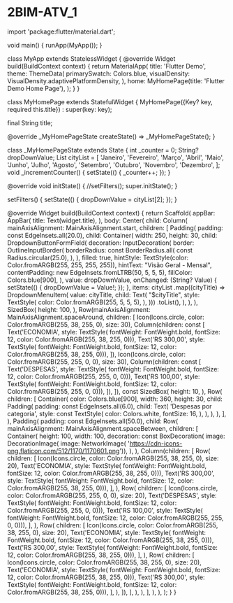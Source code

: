 # 2BIM-ATV_1
import 'package:flutter/material.dart';

void main() {
  runApp(MyApp());
}

class MyApp extends StatelessWidget {
  @override
  Widget build(BuildContext context) {
    return MaterialApp(
      title: 'Flutter Demo',
      theme: ThemeData(
        primarySwatch: Colors.blue,
        visualDensity: VisualDensity.adaptivePlatformDensity,
      ),
      home: MyHomePage(title: 'Flutter Demo Home Page'),
    );
  }
}

class MyHomePage extends StatefulWidget {
  MyHomePage({Key? key, required this.title}) : super(key: key);

  final String title;

  @override
  _MyHomePageState createState() => _MyHomePageState();
}

class _MyHomePageState extends State<MyHomePage> {
  int _counter = 0;
  String? dropDownValue;
  List<String> cityList = [
    'Janeiro',
    'Fevereiro',
    'Março',
    'Abril',
    'Maio',
    'Junho',
    'Julho',
    'Agosto',
    'Setembro',
    'Outubro',
    'Novembro',
    'Dezembro',
  ];
  void _incrementCounter() {
    setState(() {
      _counter++;
    });
  }

  @override
  void initState() {
    //setFilters();
    super.initState();
  }

  setFilters() {
    setState(() {
      dropDownValue = cityList[2];
    });
  }

  @override
  Widget build(BuildContext context) {
    return Scaffold(
      appBar: AppBar(
        title: Text(widget.title),
      ),
      body: Center(
        child: Column(
          mainAxisAlignment: MainAxisAlignment.start,
          children: <Widget>[
            Padding(
              padding: const EdgeInsets.all(20.0),
              child: Container(
                width: 250,
                height: 30,
                child: DropdownButtonFormField(
                  decoration: InputDecoration(
                    border: OutlineInputBorder(
                      borderRadius: const BorderRadius.all(
                        const Radius.circular(25.0),
                      ),
                    ),
                    filled: true,
                    hintStyle:
                        TextStyle(color: Color.fromARGB(255, 255, 255, 255)),
                    hintText: "Visão Geral - Mensal",
                    contentPadding: new EdgeInsets.fromLTRB(50, 5, 5, 5),
                    fillColor: Colors.blue[900],
                  ),
                  value: dropDownValue,
                  onChanged: (String? Value) {
                    setState(() {
                      dropDownValue = Value!;
                    });
                  },
                  items: cityList
                      .map((cityTitle) => DropdownMenuItem(
                          value: cityTitle,
                          child: Text(
                            "$cityTitle",
                            style: TextStyle(
                              color: Color.fromARGB(255, 5, 5, 5),
                            ),
                          )))
                      .toList(),
                ),
              ),
            ),
            SizedBox(
              height: 100,
            ),
            Row(mainAxisAlignment: MainAxisAlignment.spaceAround, children: [
              Icon(Icons.circle,
                  color: Color.fromARGB(255, 38, 255, 0), size: 30),
              Column(children: const [
                Text('ECONOMIA',
                    style: TextStyle(
                        fontWeight: FontWeight.bold,
                        fontSize: 12,
                        color: Color.fromARGB(255, 38, 255, 0))),
                Text('RS 300,00',
                    style: TextStyle(
                        fontWeight: FontWeight.bold,
                        fontSize: 12,
                        color: Color.fromARGB(255, 38, 255, 0))),
              ]),
              Icon(Icons.circle,
                  color: Color.fromARGB(255, 255, 0, 0), size: 30),
              Column(children: const [
                Text('DESPESAS',
                    style: TextStyle(
                        fontWeight: FontWeight.bold,
                        fontSize: 12,
                        color: Color.fromARGB(255, 255, 0, 0))),
                Text('RS 100,00',
                    style: TextStyle(
                        fontWeight: FontWeight.bold,
                        fontSize: 12,
                        color: Color.fromARGB(255, 255, 0, 0))),
              ]),
            ]),
            const SizedBox(
              height: 10,
            ),
            Row(
              children: [
                Container(
                  color: Colors.blue[900],
                  width: 360,
                  height: 30,
                  child: Padding(
                    padding: const EdgeInsets.all(6.0),
                    child: Text(
                      'Despesas por categoria',
                      style: const TextStyle(
                        color: Colors.white,
                        fontSize: 16,
                      ),
                    ),
                  ),
                ),
              ],
            ),
            Padding(
              padding: const EdgeInsets.all(50.0),
              child: Row(
                mainAxisAlignment: MainAxisAlignment.spaceBetween,
                children: [
                  Container(
                    height: 100,
                    width: 100,
                    decoration: const BoxDecoration(
                      image: DecorationImage(
                          image: NetworkImage(
                              'https://cdn-icons-png.flaticon.com/512/1170/1170601.png')),
                    ),
                  ),
                  Column(children: [
                    Row(
                      children: [
                        Icon(Icons.circle,
                            color: Color.fromARGB(255, 38, 255, 0), size: 20),
                        Text('ECONOMIA',
                            style: TextStyle(
                                fontWeight: FontWeight.bold,
                                fontSize: 12,
                                color: Color.fromARGB(255, 38, 255, 0))),
                        Text('RS 300,00',
                            style: TextStyle(
                                fontWeight: FontWeight.bold,
                                fontSize: 12,
                                color: Color.fromARGB(255, 38, 255, 0))),
                      ],
                    ),
                    Row(
                      children: [
                        Icon(Icons.circle,
                            color: Color.fromARGB(255, 255, 0, 0), size: 20),
                        Text('DESPESAS',
                            style: TextStyle(
                                fontWeight: FontWeight.bold,
                                fontSize: 12,
                                color: Color.fromARGB(255, 255, 0, 0))),
                        Text('RS 100,00',
                            style: TextStyle(
                                fontWeight: FontWeight.bold,
                                fontSize: 12,
                                color: Color.fromARGB(255, 255, 0, 0))),
                      ],
                    ),
                    Row(
                      children: [
                        Icon(Icons.circle,
                            color: Color.fromARGB(255, 38, 255, 0), size: 20),
                        Text('ECONOMIA',
                            style: TextStyle(
                                fontWeight: FontWeight.bold,
                                fontSize: 12,
                                color: Color.fromARGB(255, 38, 255, 0))),
                        Text('RS 300,00',
                            style: TextStyle(
                                fontWeight: FontWeight.bold,
                                fontSize: 12,
                                color: Color.fromARGB(255, 38, 255, 0))),
                      ],
                    ),
                    Row(
                      children: [
                        Icon(Icons.circle,
                            color: Color.fromARGB(255, 38, 255, 0), size: 20),
                        Text('ECONOMIA',
                            style: TextStyle(
                                fontWeight: FontWeight.bold,
                                fontSize: 12,
                                color: Color.fromARGB(255, 38, 255, 0))),
                        Text('RS 300,00',
                            style: TextStyle(
                                fontWeight: FontWeight.bold,
                                fontSize: 12,
                                color: Color.fromARGB(255, 38, 255, 0))),
                      ],
                    ),
                  ]),
                ],
              ),
            ),
          ],
        ),
      ),
    );
  }
}

